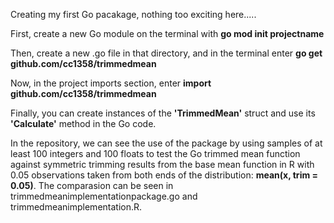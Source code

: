 Creating my first Go pacakage, nothing too exciting here.....

First, create a new Go module on the terminal with **go mod init projectname** 

Then, create a new .go file in that directory, and in the terminal enter **go get github.com/cc1358/trimmedmean** 

Now, in the project imports section, enter **import github.com/cc1358/trimmedmean** 

Finally, you can create instances of the **'TrimmedMean'** struct and use its **'Calculate'** method in the Go code. 

In the repository, we can see the use of the package by using samples of at least 100 integers and 100 floats to test the Go trimmed mean function against symmetric trimming results from the base mean function in R with 0.05 observations taken from both ends of the distribution: **mean(x, trim = 0.05)**. The comparasion can be seen in trimmedmeanimplementationpackage.go and trimmedmeanimplementation.R. 
